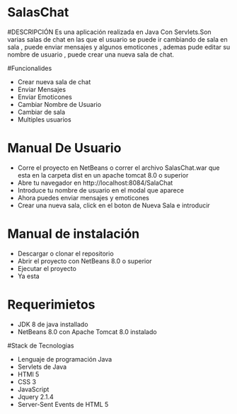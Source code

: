 # SalasChat

#DESCRIPCIÓN
Es una aplicación realizada en Java Con Servlets.Son varias salas de chat en las que  el usuario se puede ir cambiando de sala
en sala , puede enviar mensajes y algunos emoticones , ademas pude editar su nombre de usuario , puede crear una nueva sala de chat.

#Funcionalides
- Crear nueva sala de chat
- Enviar Mensajes
- Enviar Emoticones
- Cambiar Nombre de Usuario
- Cambiar de sala
- Multiples usuarios

# Manual De Usuario
- Corre el proyecto en NetBeans o correr el archivo SalasChat.war que esta en la carpeta dist en un apache tomcat 8.0 o superior
- Abre tu navegador en http://localhost:8084/SalaChat
- Introduce tu nombre de usuario en el modal que aparece
- Ahora puedes enviar mensajes y emoticones
- Crear una nueva sala, click en el boton de Nueva Sala e introducir

# Manual de instalación
- Descargar o clonar el repositorio 
- Abrir el proyecto con NetBeans 8.0 o superior
- Ejecutar el proyecto
- Ya esta

# Requerimietos 
- JDK 8 de java installado
- NetBeans 8.0 con Apache Tomcat 8.0  instalado 

#Stack de Tecnologias
- Lenguaje de programación Java
- Servlets de Java
- HTMl 5
- CSS 3
- JavaScript
- Jquery 2.1.4
- Server-Sent Events de HTML 5

